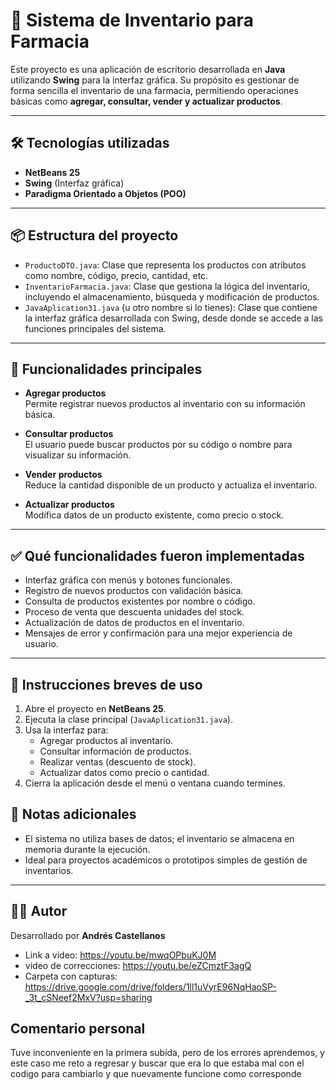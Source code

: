 # 🏥 Sistema de Inventario para Farmacia

Este proyecto es una aplicación de escritorio desarrollada en **Java** utilizando **Swing** para la interfaz gráfica. Su propósito es gestionar de forma sencilla el inventario de una farmacia, permitiendo operaciones básicas como **agregar, consultar, vender y actualizar productos**.

---

## 🛠️ Tecnologías utilizadas

- **NetBeans 25**
- **Swing** (Interfaz gráfica)
- **Paradigma Orientado a Objetos (POO)**

---

## 📦 Estructura del proyecto

- `ProductoDTO.java`: Clase que representa los productos con atributos como nombre, código, precio, cantidad, etc.
- `InventarioFarmacia.java`: Clase que gestiona la lógica del inventario, incluyendo el almacenamiento, búsqueda y modificación de productos.
- `JavaAplication31.java` (u otro nombre si lo tienes): Clase que contiene la interfaz gráfica desarrollada con Swing, desde donde se accede a las funciones principales del sistema.

---

## 🚀 Funcionalidades principales

- **Agregar productos**  
  Permite registrar nuevos productos al inventario con su información básica.

- **Consultar productos**  
  El usuario puede buscar productos por su código o nombre para visualizar su información.

- **Vender productos**  
  Reduce la cantidad disponible de un producto y actualiza el inventario.

- **Actualizar productos**  
  Modifica datos de un producto existente, como precio o stock.

---

## ✅ Qué funcionalidades fueron implementadas

- Interfaz gráfica con menús y botones funcionales.
- Registro de nuevos productos con validación básica.
- Consulta de productos existentes por nombre o código.
- Proceso de venta que descuenta unidades del stock.
- Actualización de datos de productos en el inventario.
- Mensajes de error y confirmación para una mejor experiencia de usuario.

---

## 🧪 Instrucciones breves de uso

1. Abre el proyecto en **NetBeans 25**.
2. Ejecuta la clase principal (`JavaAplication31.java`).
3. Usa la interfaz para:
   - Agregar productos al inventario.
   - Consultar información de productos.
   - Realizar ventas (descuento de stock).
   - Actualizar datos como precio o cantidad.
4. Cierra la aplicación desde el menú o ventana cuando termines.

## 📌 Notas adicionales

- El sistema no utiliza bases de datos; el inventario se almacena en memoria durante la ejecución.
- Ideal para proyectos académicos o prototipos simples de gestión de inventarios.

---

## 👨‍💻 Autor

Desarrollado por **Andrés Castellanos**
- Link a video:          https://youtu.be/mwqOPbuKJ0M
- video de correcciones: https://youtu.be/eZCmztF3agQ
- Carpeta con capturas:  https://drive.google.com/drive/folders/1ll1uVyrE96NqHaoSP-_3t_cSNeef2MxV?usp=sharing

## Comentario personal
Tuve inconveniente en la primera subida, pero de los errores aprendemos, y este caso me reto a regresar y buscar que era lo que estaba mal con el codigo para cambiarlo y que nuevamente funcione como corresponde
